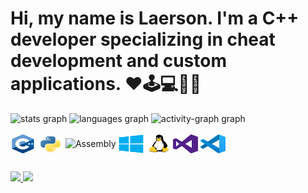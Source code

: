 <h1> Hi, my name is Laerson. I'm a C++ developer specializing in cheat development and custom applications.  ❤️🕹️💻🤖📱</h1>  

<div align="left">
  <img src="https://github-readme-stats.vercel.app/api?username=LaersonBP&hide_title=false&hide_rank=false&show_icons=true&include_all_commits=true&count_private=true&disable_animations=false&theme=dracula&locale=en&hide_border=false&order=1" height="150" alt="stats graph"  />
  <img src="https://github-readme-stats.vercel.app/api/top-langs?username=LaersonBP&locale=en&hide_title=false&layout=compact&card_width=320&langs_count=5&theme=tokyonight&hide_border=false&order=2" height="150" alt="languages graph"  />
  <img src="https://github-readme-activity-graph.vercel.app/graph?username=LaersonBP&radius=16&theme=react&area=true&order=5" height="300" alt="activity-graph graph"  />
</div>


<div style="display: inline_block"><br>
  <img align="center" alt="C++" height="30" width="40" src="https://raw.githubusercontent.com/devicons/devicon/master/icons/cplusplus/cplusplus-original.svg">
<img align="center" alt="Python" height="30" width="40" src="https://raw.githubusercontent.com/devicons/devicon/master/icons/python/python-original.svg">
<img align="center" alt="Assembly" height="30" width="40" src="https://cdn-icons-png.flaticon.com/512/4247/4247491.png">


<img align="center" alt="Windows" height="30" width="40" src="https://raw.githubusercontent.com/devicons/devicon/master/icons/windows8/windows8-original.svg">
<img align="center" alt="Linux" height="30" width="40" src="https://raw.githubusercontent.com/devicons/devicon/master/icons/linux/linux-original.svg">


<img align="center" alt="Visual Studio" height="30" width="40" src="https://raw.githubusercontent.com/devicons/devicon/master/icons/visualstudio/visualstudio-plain.svg">
<img align="center" alt="Vscode" height="30" width="40" src="https://raw.githubusercontent.com/devicons/devicon/master/icons/vscode/vscode-original.svg">
</div>
  
  ##
 
<div> 
 <a href="https://www.youtube.com/@GabrieliGGMz" target="_blank">
  <img src="https://img.shields.io/badge/YouTube-FF0000?style=for-the-badge&logo=youtube&logoColor=white" target="_blank">
</a>
<a href="mailto:laerson1998@gmail.com">
  <img src="https://img.shields.io/badge/-Gmail-%23333?style=for-the-badge&logo=gmail&logoColor=white" target="_blank">
</div>


